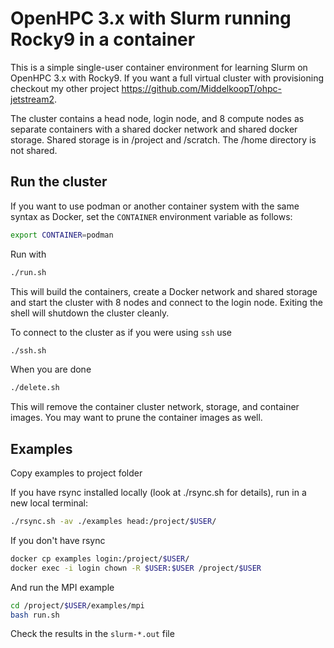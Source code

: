 # OpenHPC 3.x with Slurm running Rocky9 in a container

This is a simple single-user container environment for learning Slurm on OpenHPC 3.x with Rocky9.  If you want a full virtual cluster with provisioning checkout my other project https://github.com/MiddelkoopT/ohpc-jetstream2.

The cluster contains a head node, login node, and 8 compute nodes as separate containers with a shared docker network and shared docker storage.  Shared storage is in /project and /scratch.  The /home directory is not shared.

## Run the cluster

If you want to use podman or another container system with the same syntax as Docker, set the `CONTAINER` environment variable as follows:

```bash
export CONTAINER=podman
```

Run with
```bash
./run.sh
```

This will build the containers, create a Docker network and shared storage and start the cluster with 8 nodes and connect to the login node.  Exiting the shell will shutdown the cluster cleanly.

To connect to the cluster as if you were using `ssh` use 
```bash
./ssh.sh
```

When you are done
```bash
./delete.sh
```

This will remove the container cluster network, storage, and container images.  You may want to prune the container images as well.

## Examples

Copy examples to project folder

If you have rsync installed locally (look at ./rsync.sh for details), run in a new local terminal:
```bash
./rsync.sh -av ./examples head:/project/$USER/
```

If you don't have rsync
```bash
docker cp examples login:/project/$USER/
docker exec -i login chown -R $USER:$USER /project/$USER
```

And run the MPI example
```bash
cd /project/$USER/examples/mpi
bash run.sh
```

Check the results in the `slurm-*.out` file
